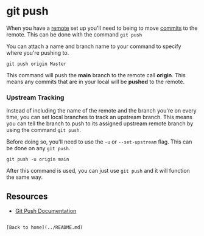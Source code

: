 # git push

When you have a [remote](./Remote.md) set up you'll need to being to move [commits](./Commit.md) to the remote. This can be done with the command `git push`

You can attach a name and branch name to your command to specify where you're pushing to. 

```
git push origin Master
```

This command will push the **main** branch to the remote call **origin**. This means any commits that are in your local will be **pushed** to the remote.

### Upstream Tracking 

Instead of including the name of the remote and the branch you're on every time, you can set local branches to track an upstream branch. This means you can tell the branch to push to its assigned upstream remote branch by using the command `git push`.

Before doing so, you'll need to use the `-u` or `--set-upstream` flag. This can be done on any `git push`.

```
git push -u origin main
```

After this command is used, you can just use `git push` and it will function the same way.  

## Resources 

- [Git Push Documentation](https://git-scm.com/docs/git-push)

```

[Back to home](../README.md)
